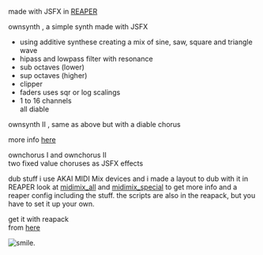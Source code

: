 
made with JSFX in [REAPER](https://reaper.fm/)  

ownsynth , a simple synth made with JSFX  
- using additive synthese creating a mix of sine, saw, square and triangle wave  
- hipass and lowpass filter with resonance   
- sub octaves (lower)    
- sup octaves (higher)  
- clipper  
- faders uses sqr or log scalings  
- 1 to 16 channels  
all diable 

ownsynth II , same as above but with a diable chorus  


more info [here](https://www.bobobo.de/reaper/JSFX/)  


ownchorus I and ownchorus II  
two fixed value choruses as JSFX effects   

dub stuff
i use AKAI MIDI Mix devices
and i made a layout to dub with it in REAPER
look at
[midimix_all](https://bobobo.de/reaper/midimix_all/)
and 
[midimix_special](https://bobobo.de/reaper/midimix_3_knobs_recarm_all_in_4/)
to get more info and a reaper config including the stuff.
the scripts are also in the reapack, but you have to set it up your own.


get it with reapack  
from [here](https://bobobo-git.github.io/jsfx/reapack/index.xml)  
<!---
[license](LICENSE.html)  
-->

![smile](https://www.bobobo.de/reaper/1kl.png "have fun").

